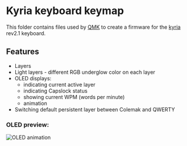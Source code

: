 # Kyria keyboard keymap

This folder contains files used by [QMK](https://qmk.fm) to create a firmware for the [kyria](https://blog.splitkb.com/blog/introducing-the-kyria) rev2.1 keyboard.

## Features

-   Layers
-   Light layers - different RGB underglow color on each layer
-   OLED displays:
    -   indicating current active layer
    -   indicating Capslock status
    -   showing current WPM (words per minute)
    -   animation
-   Switching default persistent layer between Colemak and QWERTY

### OLED preview:

![OLED animation](/images/oled_animation.gif)

